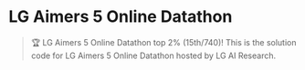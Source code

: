 # LG Aimers 5 Online Datathon
> 🏆 LG Aimers 5 Online Datathon top 2% (15th/740)!
> This is the solution code for LG Aimers 5 Online Datathon hosted by LG AI Research.
